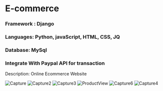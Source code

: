 # E-commerce

<h3> Framework : Django </h3>

<h3> Languages: Python, javaScript, HTML, CSS, JQ </h3>

<h3> Database: MySql </h3>
  
<h3> Integrate With Paypal API for transaction </h3>
  
Description: Online Ecommerce Website
  

![Capture](https://user-images.githubusercontent.com/58256205/97467728-c7790600-1944-11eb-9686-5b8bfbc12f5c.PNG)
![Capture2](https://user-images.githubusercontent.com/58256205/97467758-ce077d80-1944-11eb-9685-a7ed6b4fc264.PNG)
![Capture3](https://user-images.githubusercontent.com/58256205/97467775-d2339b00-1944-11eb-8488-d0df13e2e470.PNG)
![ProductView](https://user-images.githubusercontent.com/58256205/97467953-060ec080-1945-11eb-9f4a-81ef74958c50.PNG)
![Capture6](https://user-images.githubusercontent.com/58256205/97467797-d95aa900-1944-11eb-966f-718205da61cc.PNG)
![Capture4](https://user-images.githubusercontent.com/58256205/97467968-0b6c0b00-1945-11eb-8bc0-27e2b25bfd03.PNG)
